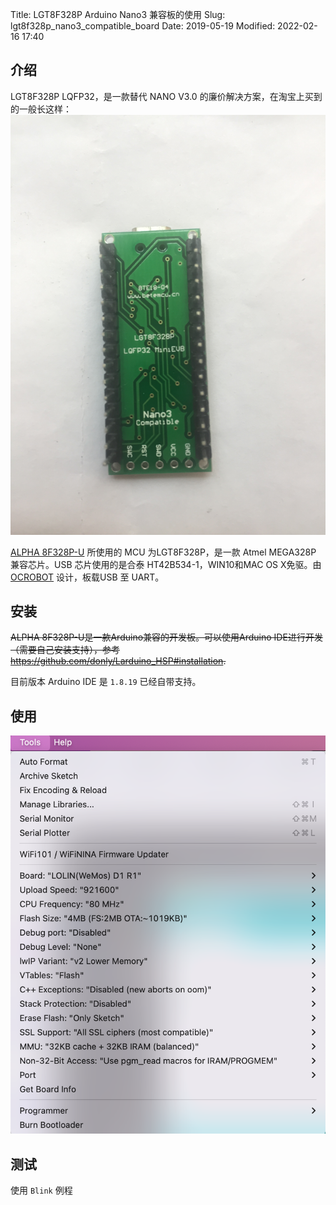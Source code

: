 Title: LGT8F328P Arduino Nano3 兼容板的使用
Slug: lgt8f328p_nano3_compatible_board
Date: 2019-05-19
Modified: 2022-02-16 17:40

## 介绍
LGT8F328P LQFP32，是一款替代 NANO V3.0 的廉价解决方案，在淘宝上买到的一般长这样：
![LGT8F328P](images/arduino/LGT8F328P.png)

[ALPHA 8F328P-U](http://www.ocrobot.com/doku.php?id=ocrobot:alpha:8f328p-u:main) 所使用的 MCU 为LGT8F328P，是一款 Atmel MEGA328P 兼容芯片。USB 芯片使用的是合泰 HT42B534-1，WIN10和MAC OS X免驱。由 [OCROBOT](http://www.ocrobot.com/doku.php?id=start) 设计，板载USB 至 UART。

## 安装
<del>ALPHA 8F328P-U是一款Arduino兼容的开发板。可以使用Arduino IDE进行开发（需要自己安装支持），参考 https://github.com/donly/Larduino_HSP#installation. </del>

目前版本 Arduino IDE 是 `1.8.19` 已经自带支持。


## 使用
![Arduino Nano](images/arduino/nano_8f328p_setup.png)

## 测试
使用 `Blink` 例程